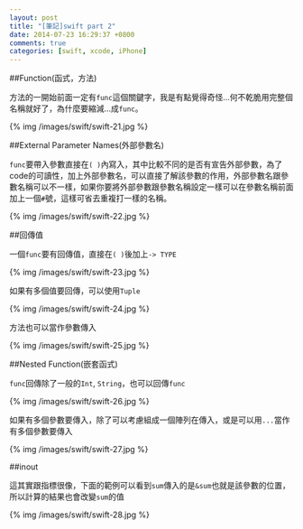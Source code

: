 ```yaml
---
layout: post
title: "[筆記]swift part 2"
date: 2014-07-23 16:29:37 +0800
comments: true
categories: [swift, xcode, iPhone]
---
```


##Function(函式，方法)

方法的一開始前面一定有`func`這個關鍵字，我是有點覺得奇怪...何不乾脆用完整個名稱就好了，為什麼要縮減...成`func`。

{% img /images/swift/swift-21.jpg %}

<!-- more -->

##External Parameter Names(外部參數名)

`func`要帶入參數直接在`( )`內寫入，其中比較不同的是否有宣告外部參數，為了code的可讀性，加上外部參數名，可以直接了解該參數的作用，外部參數名跟參數名稱可以不一樣，如果你要將外部參數跟參數名稱設定一樣可以在參數名稱前面加上一個`#`號，這樣可省去重複打一樣的名稱。

{% img /images/swift/swift-22.jpg %}

##回傳值

一個`func`要有回傳值，直接在`( )`後加上`-> TYPE`

{% img /images/swift/swift-23.jpg %}

如果有多個值要回傳，可以使用`Tuple`

{% img /images/swift/swift-24.jpg %}

方法也可以當作參數傳入

{% img /images/swift/swift-25.jpg %}

##Nested Function(嵌套函式)

`func`回傳除了一般的`Int`, `String`，也可以回傳`func`

{% img /images/swift/swift-26.jpg %}

如果有多個參數要傳入，除了可以考慮組成一個陣列在傳入，或是可以用`...`當作有多個參數要傳入

{% img /images/swift/swift-27.jpg %}

##inout

這其實跟指標很像，下面的範例可以看到`sum`傳入的是`&sum`也就是該參數的位置，所以計算的結果也會改變`sum`的值

{% img /images/swift/swift-28.jpg %}